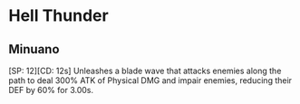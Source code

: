 # Hell Thunder

## Minuano

[SP: 12][CD: 12s] Unleashes a blade wave that attacks enemies along the path to deal 300% ATK of Physical DMG and impair enemies, reducing their DEF by 60% for 3.00s.